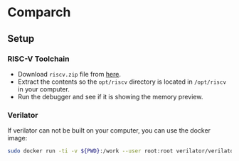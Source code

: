 # Comparch

## Setup

### RISC-V Toolchain

* Download `riscv.zip` file from [here](https://cloud.androz2091.fr/api/public/dl/hz3QQc0o/risc.zip).
* Extract the contents so the `opt/riscv` directory is located in `/opt/riscv` in your computer.
* Run the debugger and see if it is showing the memory preview.


### Verilator

If verilator can not be built on your computer, you can use the docker image:
```bash
sudo docker run -ti -v ${PWD}:/work --user root:root verilator/verilator:latest --timescale 1ns/1ns --top-module tb --cc --exe --binary --timing --trace --trace-underscore -O2 lu.sv tb.sv
```
